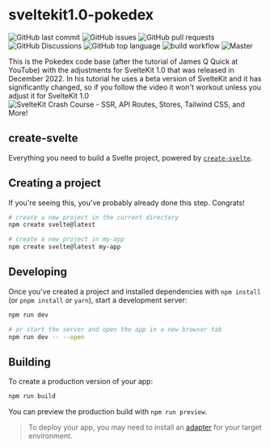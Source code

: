 # sveltekit1.0-pokedex

![GitHub last commit](https://img.shields.io/github/last-commit/vitobotta/hetzner-k3s)
![GitHub issues](https://img.shields.io/github/issues-raw/opsdevit-nl/sveltekit1.0-pokedex)
![GitHub pull requests](https://img.shields.io/github/issues-pr-raw/opsdevit-nl/sveltekit1.0-pokedex)
![GitHub Discussions](https://img.shields.io/github/discussions/opsdevit-nl/sveltekit1.0-pokedex)
![GitHub top language](https://img.shields.io/github/languages/top/opsdevit-nl/sveltekit1.0-pokedex)
![build workflow](https://github.com/opsdevit-nl/sveltekit1.0-pokedex/actions/workflows/node.js.yml/badge.svg)
![Master](https://github.com/github/docs/actions/workflows/node.js.yml/badge.svg?branch=main)

This is the Pokedex code base (after the tutorial of James Q Quick at YouTube) with the adjustments for SvelteKit 1.0 that was released in December 2022.
In his tutorial he uses a beta version of SvelteKit and it has significantly changed, so if you follow the video it won't workout unless you adjust it for SvelteKit 1.0
![SvelteKit Crash Course - SSR, API Routes, Stores, Tailwind CSS, and More!](https://www.youtube.com/watch?v=UU7MgYIbtAk)

## create-svelte

Everything you need to build a Svelte project, powered by [`create-svelte`](https://github.com/sveltejs/kit/tree/master/packages/create-svelte).

## Creating a project

If you're seeing this, you've probably already done this step. Congrats!

```bash
# create a new project in the current directory
npm create svelte@latest

# create a new project in my-app
npm create svelte@latest my-app
```

## Developing

Once you've created a project and installed dependencies with `npm install` (or `pnpm install` or `yarn`), start a development server:

```bash
npm run dev

# or start the server and open the app in a new browser tab
npm run dev -- --open
```

## Building

To create a production version of your app:

```bash
npm run build
```

You can preview the production build with `npm run preview`.

> To deploy your app, you may need to install an [adapter](https://kit.svelte.dev/docs/adapters) for your target environment.
